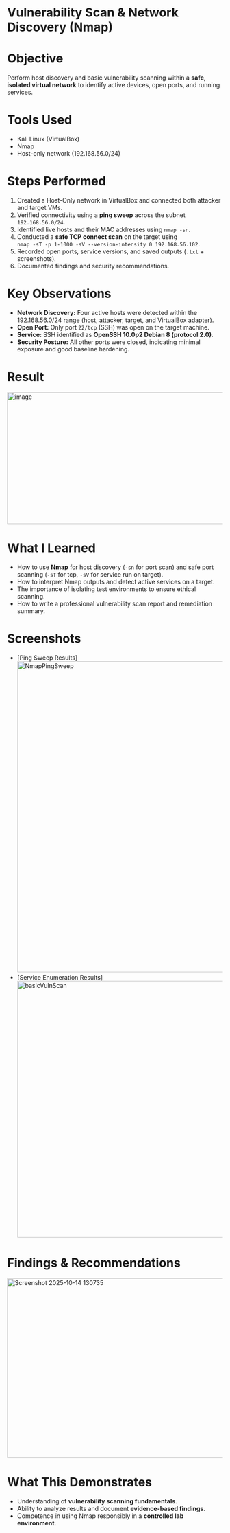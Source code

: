 # Vulnerability Scan & Network Discovery (Nmap)

# Objective
Perform host discovery and basic vulnerability scanning within a **safe, isolated virtual network** to identify active devices, open ports, and running services.

# Tools Used
- Kali Linux (VirtualBox)
- Nmap
- Host-only network (192.168.56.0/24)

# Steps Performed
1. Created a Host-Only network in VirtualBox and connected both attacker and target VMs.  
2. Verified connectivity using a **ping sweep** across the subnet `192.168.56.0/24`.  
3. Identified live hosts and their MAC addresses using `nmap -sn`.  
4. Conducted a **safe TCP connect scan** on the target using  
   `nmap -sT -p 1-1000 -sV --version-intensity 0 192.168.56.102`.  
5. Recorded open ports, service versions, and saved outputs (`.txt` + screenshots).  
6. Documented findings and security recommendations.

# Key Observations
- **Network Discovery:** Four active hosts were detected within the 192.168.56.0/24 range (host, attacker, target, and VirtualBox adapter).  
- **Open Port:** Only port `22/tcp` (SSH) was open on the target machine.  
- **Service:** SSH identified as **OpenSSH 10.0p2 Debian 8 (protocol 2.0)**.  
- **Security Posture:** All other ports were closed, indicating minimal exposure and good baseline hardening.

# Result
<img width="1157" height="307" alt="image" src="https://github.com/user-attachments/assets/0bba1755-2957-44d8-ac9d-28aff1e2effd" />


# What I Learned
- How to use **Nmap** for host discovery (`-sn` for port scan) and safe port scanning (`-sT` for tcp, `-sV` for service run on target).  
- How to interpret Nmap outputs and detect active services on a target.  
- The importance of isolating test environments to ensure ethical scanning.  
- How to write a professional vulnerability scan report and remediation summary.

# Screenshots
- [Ping Sweep Results]<img width="1191" height="725" alt="NmapPingSweep" src="https://github.com/user-attachments/assets/22550523-ca36-464c-876d-27d40388a673" />
- [Service Enumeration Results]<img width="1211" height="598" alt="basicVulnScan" src="https://github.com/user-attachments/assets/53ba64a0-fef3-4904-9634-d0e64e7adf57" />


# Findings & Recommendations
<img width="1267" height="419" alt="Screenshot 2025-10-14 130735" src="https://github.com/user-attachments/assets/319e21d7-d47e-491e-8285-fdde669d283b" />

# What This Demonstrates
- Understanding of **vulnerability scanning fundamentals**.  
- Ability to analyze results and document **evidence-based findings**.  
- Competence in using Nmap responsibly in a **controlled lab environment**.


